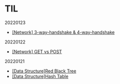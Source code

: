 # TIL
20220123
- [[Network] 3-way-handshake & 4-way-handshake](https://moz1e.tistory.com/527)

20220122
- [[Network] GET vs POST](https://moz1e.tistory.com/526)

20220121
- [[Data Structure]Red Black Tree](https://moz1e.tistory.com/524)
- [[Data Structure]Hash Table](https://moz1e.tistory.com/525)
